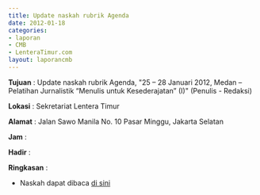 ```yaml
---
title: Update naskah rubrik Agenda
date: 2012-01-18
categories:
- laporan
- CMB
- LenteraTimur.com
layout: laporancmb
---
```


**Tujuan** : Update naskah rubrik Agenda, "25 – 28 Januari 2012, Medan – Pelatihan Jurnalistik “Menulis untuk Kesederajatan” (I)" (Penulis - Redaksi) 

**Lokasi** : Sekretariat Lentera Timur 

**Alamat** : Jalan Sawo Manila No. 10 Pasar Minggu, Jakarta Selatan

**Jam** : 

**Hadir** :  

**Ringkasan** : 
* Naskah dapat dibaca [di sini](http://www.lenteratimur.com/25-%E2%80%93-28-januari-2012-medan-%E2%80%93-pelatihan-jurnalistik-%E2%80%9Cmenulis-untuk-kesederajatan-i/)
